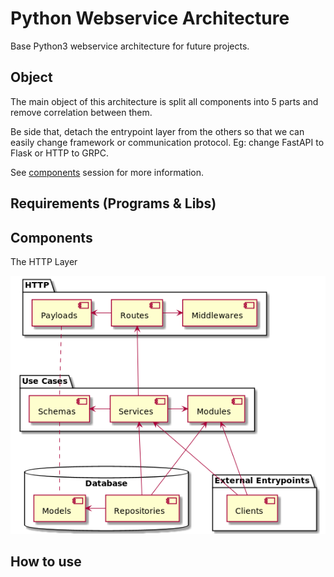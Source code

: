 # Python Webservice Architecture

Base Python3 webservice architecture for future projects.

## Object

The main object of this architecture is split all components into 5 parts and remove
correlation between them.

Be side that, detach the entrypoint layer from the others so that we can easily change
framework or communication protocol. Eg: change FastAPI to Flask or HTTP to GRPC.

See [components](#components) session for more information.

## Requirements (Programs & Libs)


## Components

The HTTP Layer 

![architecture diagram](images/architecture/diagram.png)

## How to use
